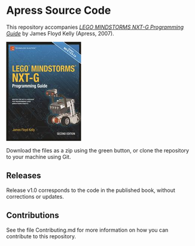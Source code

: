 # Apress Source Code

This repository accompanies [*LEGO MINDSTORMS NXT-G Programming Guide*](http://www.apress.com/9781430229766) by James Floyd Kelly (Apress, 2007).

![Cover image](9781430229766.jpg)

Download the files as a zip using the green button, or clone the repository to your machine using Git.

## Releases

Release v1.0 corresponds to the code in the published book, without corrections or updates.

## Contributions

See the file Contributing.md for more information on how you can contribute to this repository.
